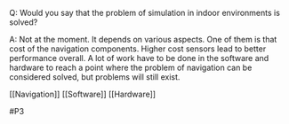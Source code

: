 Q: Would you say that the problem of simulation in indoor environments is solved?

A: Not at the moment. It depends on various aspects. One of them is that cost of the navigation components. Higher cost sensors lead to better performance overall. A lot of work have to be done in the software and hardware to reach a point where the problem of navigation can be considered solved, but problems will still exist.

[[Navigation]]
[[Software]]
[[Hardware]]

#P3 